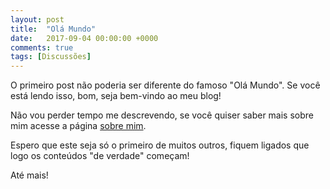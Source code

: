 ```yaml
---
layout: post
title:  "Olá Mundo"
date:   2017-09-04 00:00:00 +0000
comments: true
tags: [Discussões]
---
```


O primeiro post não poderia ser diferente do famoso "Olá Mundo". Se você está lendo isso, bom, seja bem-vindo ao meu blog!

Não vou perder tempo me descrevendo, se você quiser saber mais sobre mim acesse a página [sobre mim](/about/).

Espero que este seja só o primeiro de muitos outros, fiquem ligados que logo os conteúdos "de verdade" começam!

Até mais!